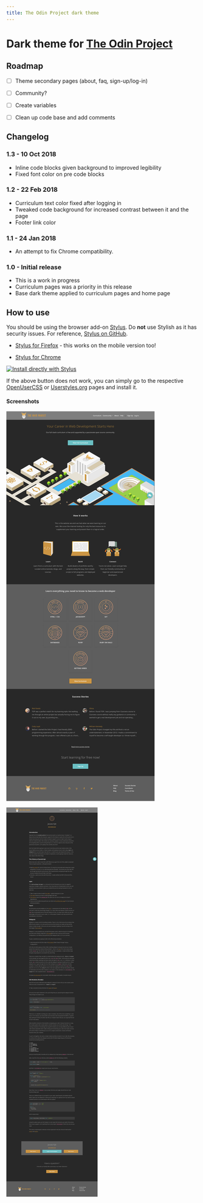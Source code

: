 ```yaml
---
title: The Odin Project dark theme
---
```


# Dark theme for [The Odin Project](https://www.theodinproject.com/)

## Roadmap

- [ ] Theme secondary pages (about, faq, sign-up/log-in)
- [ ] Community?
- [ ] Create variables
- [ ] Clean up code base and add comments


## Changelog

### **1.3 - 10 Oct 2018**

- Inline code blocks given background to improved legibility
- Fixed font color on pre code blocks


### **1.2 - 22 Feb 2018**

- Curriculum text color fixed after logging in
- Tweaked code background for increased contrast between it and the page
- Footer link color


### **1.1 - 24 Jan 2018**

- An attempt to fix Chrome compatibility.


### **1.0 - Initial release**

- This is a work in progress
- Curriculum pages was a priority in this release
- Base dark theme applied to curriculum pages and home page

## How to use

You should be using the browser add-on [Stylus](https://add0n.com/stylus.html). Do **not** use Stylish as it has security issues. For reference, [Stylus on GitHub](https://github.com/openstyles/stylus).

- [Stylus for Firefox](https://addons.mozilla.org/en-US/firefox/addon/styl-us/) - this works on the mobile version too!

- [Stylus for Chrome](https://chrome.google.com/webstore/detail/stylus/clngdbkpkpeebahjckkjfobafhncgmne?hl=en)

[![Install directly with Stylus](https://img.shields.io/badge/Install%20directly%20with-Stylus-00adad.svg)](https://raw.githubusercontent.com/obscuredetour/odin-project-dark/master/odin-project-dark.user.css)

If the above button does not work, you can simply go to the respective [OpenUserCSS](https://openusercss.org/theme/5bbfc9e57dd88f0c002c0713) or [Userstyles.org](https://userstyles.org/styles/154701/the-odin-project-dark) pages and install it.

#### Screenshots

![Home page view](https://raw.githubusercontent.com/obscuredetour/odin-project-dark/master/ss-homepage.png)

![Internal page view](https://raw.githubusercontent.com/obscuredetour/odin-project-dark/master/ss-js-es6modules.png)